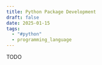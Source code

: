 ```yaml
---
title: Python Package Development
draft: false
date: 2025-01-15
tags:
  - "#python"
  - programming_language
---
```

TODO
